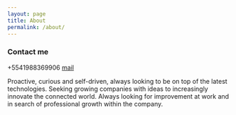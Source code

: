 ```yaml
---
layout: page
title: About
permalink: /about/
---
```


### Contact me

+5541988369906
[mail](mailto:pauloneto913@gmail.com)

Proactive, curious and self-driven, always looking to be on top of the latest technologies. Seeking growing companies with ideas to increasingly innovate the connected world. Always looking for improvement at work and in search of professional growth within the company. 
